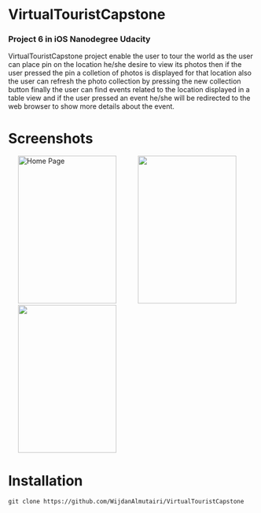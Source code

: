 # VirtualTouristCapstone

### Project 6 in iOS Nanodegree Udacity

VirtualTouristCapstone project enable the user to tour the world as the user can place pin on the location he/she desire
to view its photos then if the user pressed the pin a colletion of photos is displayed for that location also the 
user can refresh the photo collection by pressing the new collection button finally the user can find events related
to the location displayed in a table view and if the user pressed an event he/she will be redirected to the web
browser to show more details about the event.  

# Screenshots 

<p float="left">
     <img  title="Home Page"src="https://drive.google.com/uc?id=1m6dmMHB1Hi3_BGUXozuiYMyrUIrgrBr2" width="200" height="300" hspace="20" />  
  <img src="https://drive.google.com/uc?id=1Ax4e8IWN7DWGD96Y4Q-nWRH1WbGhsGNA" width="200" height="300" hspace="20" />
  <img src="https://drive.google.com/uc?id=1lIpSsHVUdWn-wacFIWCN_hTagEA6JXAu" width="200" height="300" hspace="20" />
</p>







# Installation

`git clone https://github.com/WijdanAlmutairi/VirtualTouristCapstone`
